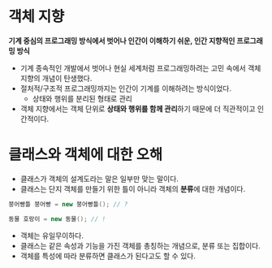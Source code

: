 # 객체 지향

**기계 중심의 프로그래밍 방식에서 벗어나 인간이 이해하기 쉬운, 인간 지향적인 프로그래밍 방식**

* 기계 종속적인 개발에서 벗어나 현실 세계처럼 프로그래밍하려는 고민 속에서 객체 지향의 개념이 탄생했다.
* 절처적/구조적 프로그래밍까지는 인간이 기계를 이해하려는 방식이었다.
    * 상태와 행위를 분리된 형태로 관리
* 객체 지향에서는 객체 단위로 **상태와 행위를 함께 관리**하기 때문에 더 직관적이고 인간적이다.

# 클래스와 객체에 대한 오해

* 클래스가 객체의 설계도라는 말은 일부만 맞는 말이다.
* 클래스는 단지 객체를 만들기 위한 틀이 아니라 객체의 **분류**에 대한 개념이다.

```java
붕어빵틀 붕어빵 = new 붕어빵틀(); // ?

동물 호랑이 = new 동물(); // !
```

* 객체는 유일무이하다.
* 클래스는 같은 속성과 기능을 가진 객체를 총칭하는 개념으로, 분류 또는 집합이다.
* 객체를 특성에 따라 분류하면 클래스가 된다고도 할 수 있다.